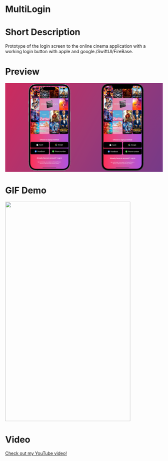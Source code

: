 # MultiLogin
# Short Description
Prototype of the login screen to the online cinema application with a working login button with apple and google./SwiftUI/FireBase.
# Preview
![Demo Screenshot](./MultiLogin/StreamFlicks.png)
# GIF Demo
<img src="./MultiLogin/GIF.gif" width="400" height="700">


# Video
[Check out my YouTube video!](https://youtube.com/shorts/BvR50r1mm58?si=w8P_EhgbiVgligbx)
